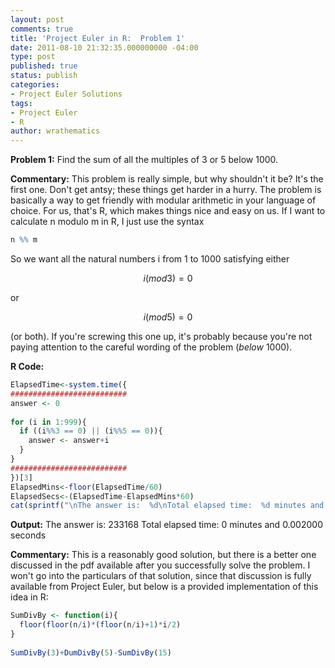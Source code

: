 ```yaml
---
layout: post
comments: true
title: 'Project Euler in R:  Problem 1'
date: 2011-08-10 21:32:35.000000000 -04:00
type: post
published: true
status: publish
categories:
- Project Euler Solutions
tags:
- Project Euler
- R
author: wrathematics
---
```



**Problem 1:** Find the sum of all the multiples of 3 or 5 below 1000.

**Commentary:** This problem is really simple, but why shouldn't it be?
It's the first one. Don't get antsy; these things get harder in a hurry.
The problem is basically a way to get friendly with modular arithmetic
in your language of choice. For us, that's R, which makes things nice
and easy on us. If I want to calculate n modulo m in R, I just use the
syntax

```R
n %% m
```

So we want all the natural numbers i from 1 to 1000 satisfying either

$$ i (mod 3) = 0 $$

or

$$ i (mod 5) = 0 $$

(or both). If you're screwing this one up, it's probably because you're
not paying attention to the careful wording of the problem (*below*
1000).

**R Code:**

```R
ElapsedTime<-system.time({
##########################
answer <- 0
 
for (i in 1:999){
  if ((i%%3 == 0) || (i%%5 == 0)){
    answer <- answer+i
  }
}
##########################
})[3]
ElapsedMins<-floor(ElapsedTime/60)
ElapsedSecs<-(ElapsedTime-ElapsedMins*60)
cat(sprintf("\nThe answer is:  %d\nTotal elapsed time:  %d minutes and %f seconds\n", answer, ElapsedMins, ElapsedSecs))
```

**Output:**
The answer is: 233168
Total elapsed time: 0 minutes and 0.002000 seconds

**Commentary:** This is a reasonably good solution, but there is a
better one discussed in the pdf available after you successfully solve
the problem. I won't go into the particulars of that solution, since
that discussion is fully available from Project Euler, but below is a
provided implementation of this idea in R:

```R
SumDivBy <- function(i){
  floor(floor(n/i)*(floor(n/i)+1)*i/2)
}
 
SumDivBy(3)+DumDivBy(5)-SumDivBy(15)
```
